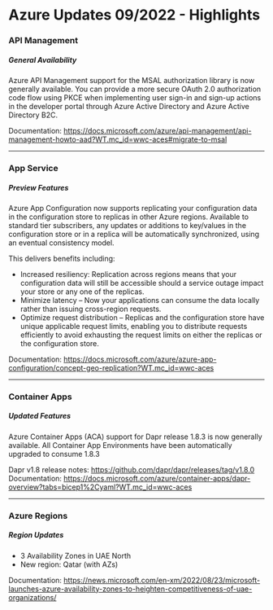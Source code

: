 # Azure Updates 09/2022 - Highlights

### API Management
##### General Availability

Azure API Management support for the MSAL authorization library is now generally available.
You can provide a more secure OAuth 2.0 authorization code flow using PKCE when implementing user sign-in and sign-up actions 
in the developer portal through Azure Active Directory and Azure Active Directory B2C.

Documentation: https://docs.microsoft.com/azure/api-management/api-management-howto-aad?WT.mc_id=wwc-aces#migrate-to-msal

---

### App Service

##### Preview Features

Azure App Configuration now supports replicating your configuration data in the configuration store to replicas in other Azure regions. 
Available to standard tier subscribers, any updates or additions to key/values in the configuration store or in a replica will be automatically synchronized,
using an eventual consistency model.

This delivers benefits including:
 - Increased resiliency:
   Replication across regions means that your configuration data will still be accessible should a service outage impact your store or 
   any one of the replicas.
 - Minimize latency – Now your applications can consume the data locally rather than issuing cross-region requests.
 - Optimize request distribution – Replicas and the configuration store have unique applicable request limits,
   enabling you to distribute requests efficiently to avoid exhausting the request limits on either the replicas or the configuration store.

Documentation: https://docs.microsoft.com/azure/azure-app-configuration/concept-geo-replication?WT.mc_id=wwc-aces

---

### Container Apps

##### Updated Features

Azure Container Apps (ACA) support for Dapr release 1.8.3 is now generally available.
All Container App Environments have been automatically upgraded to consume 1.8.3

Dapr v1.8 release notes: https://github.com/dapr/dapr/releases/tag/v1.8.0
Documentation: https://docs.microsoft.com/azure/container-apps/dapr-overview?tabs=bicep1%2Cyaml?WT.mc_id=wwc-aces

---

### Azure Regions

##### Region Updates

- 3 Availability Zones in UAE North
- New region: Qatar (with AZs)
              
Documentation: https://news.microsoft.com/en-xm/2022/08/23/microsoft-launches-azure-availability-zones-to-heighten-competitiveness-of-uae-organizations/
